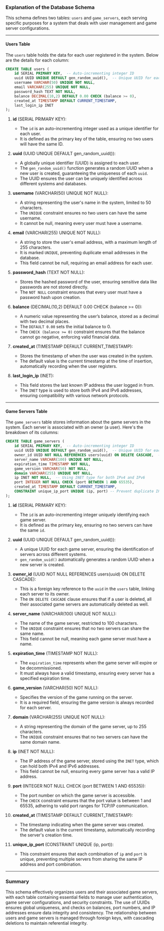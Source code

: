 ### Explanation of the Database Schema

This schema defines two tables: `users` and `game_servers`, each serving specific purposes for a system that deals with user management and game server configurations.

---

#### **Users Table**
The `users` table holds the data for each user registered in the system. Below are the details for each column:

```sql
CREATE TABLE users (
    id SERIAL PRIMARY KEY,  -- Auto-incrementing integer ID
    uuid UUID UNIQUE DEFAULT gen_random_uuid(),  -- Unique UUID for each user
    username VARCHAR(50) UNIQUE NOT NULL,
    email VARCHAR(255) UNIQUE NOT NULL,
    password_hash TEXT NOT NULL,
    balance DECIMAL(10,2) DEFAULT 0.00 CHECK (balance >= 0),
    created_at TIMESTAMP DEFAULT CURRENT_TIMESTAMP,
    last_login_ip INET
);
```

1. **id** (SERIAL PRIMARY KEY):  
   - The `id` is an auto-incrementing integer used as a unique identifier for each user.
   - It is defined as the primary key of the table, ensuring no two users will have the same ID.

2. **uuid** (UUID UNIQUE DEFAULT gen_random_uuid()):  
   - A globally unique identifier (UUID) is assigned to each user.
   - The `gen_random_uuid()` function generates a random UUID when a new user is created, guaranteeing the uniqueness of each `uuid`.
   - The UUID ensures the user can be uniquely identified across different systems and databases.
   
3. **username** (VARCHAR(50) UNIQUE NOT NULL):  
   - A string representing the user's name in the system, limited to 50 characters.
   - The `UNIQUE` constraint ensures no two users can have the same username.
   - It cannot be null, meaning every user must have a username.

4. **email** (VARCHAR(255) UNIQUE NOT NULL):  
   - A string to store the user's email address, with a maximum length of 255 characters.
   - It is marked `UNIQUE`, preventing duplicate email addresses in the database.
   - This field cannot be null, requiring an email address for each user.

5. **password_hash** (TEXT NOT NULL):  
   - Stores the hashed password of the user, ensuring sensitive data like passwords are not stored directly.
   - The `NOT NULL` constraint ensures that every user must have a password hash upon creation.

6. **balance** (DECIMAL(10,2) DEFAULT 0.00 CHECK (balance >= 0)):  
   - A numeric value representing the user’s balance, stored as a decimal with two decimal places.
   - The `DEFAULT 0.00` sets the initial balance to 0.
   - The `CHECK (balance >= 0)` constraint ensures that the balance cannot go negative, enforcing valid financial data.

7. **created_at** (TIMESTAMP DEFAULT CURRENT_TIMESTAMP):  
   - Stores the timestamp of when the user was created in the system.
   - The default value is the current timestamp at the time of insertion, automatically recording when the user registers.

8. **last_login_ip** (INET):  
   - This field stores the last known IP address the user logged in from.
   - The `INET` type is used to store both IPv4 and IPv6 addresses, ensuring compatibility with various network protocols.

---

#### **Game Servers Table**
The `game_servers` table stores information about the game servers in the system. Each server is associated with an owner (a user). Here's the breakdown of its columns:

```sql
CREATE TABLE game_servers (
    id SERIAL PRIMARY KEY,  -- Auto-incrementing integer ID
    uuid UUID UNIQUE DEFAULT gen_random_uuid(),  -- Unique UUID for each server
    owner_id UUID NOT NULL REFERENCES users(uuid) ON DELETE CASCADE,  -- Reference to users.uuid
    server_name VARCHAR(100) UNIQUE NOT NULL,
    expiration_time TIMESTAMP NOT NULL,
    game_version VARCHAR(50) NOT NULL,
    domain VARCHAR(255) UNIQUE NOT NULL,
    ip INET NOT NULL,  -- Using INET type for both IPv4 and IPv6
    port INTEGER NOT NULL CHECK (port BETWEEN 1 AND 65535),
    created_at TIMESTAMP DEFAULT CURRENT_TIMESTAMP,
    CONSTRAINT unique_ip_port UNIQUE (ip, port) -- Prevent duplicate IP:Port pairs
);
```

1. **id** (SERIAL PRIMARY KEY):  
   - The `id` is an auto-incrementing integer uniquely identifying each game server.
   - It is defined as the primary key, ensuring no two servers can have the same `id`.

2. **uuid** (UUID UNIQUE DEFAULT gen_random_uuid()):  
   - A unique UUID for each game server, ensuring the identification of servers across different systems.
   - `gen_random_uuid()` automatically generates a random UUID when a new server is created.

3. **owner_id** (UUID NOT NULL REFERENCES users(uuid) ON DELETE CASCADE):  
   - This is a foreign key reference to the `uuid` in the `users` table, linking each server to its owner.
   - The `ON DELETE CASCADE` clause ensures that if a user is deleted, all their associated game servers are automatically deleted as well.

4. **server_name** (VARCHAR(100) UNIQUE NOT NULL):  
   - The name of the game server, restricted to 100 characters.
   - The `UNIQUE` constraint ensures that no two servers can share the same name.
   - This field cannot be null, meaning each game server must have a name.

5. **expiration_time** (TIMESTAMP NOT NULL):  
   - The `expiration_time` represents when the game server will expire or be decommissioned.
   - It must always have a valid timestamp, ensuring every server has a specified expiration time.

6. **game_version** (VARCHAR(50) NOT NULL):  
   - Specifies the version of the game running on the server.
   - It is a required field, ensuring the game version is always recorded for each server.

7. **domain** (VARCHAR(255) UNIQUE NOT NULL):  
   - A string representing the domain of the game server, up to 255 characters.
   - The `UNIQUE` constraint ensures that no two servers can have the same domain name.

8. **ip** (INET NOT NULL):  
   - The IP address of the game server, stored using the `INET` type, which can hold both IPv4 and IPv6 addresses.
   - This field cannot be null, ensuring every game server has a valid IP address.

9. **port** (INTEGER NOT NULL CHECK (port BETWEEN 1 AND 65535)):  
   - The port number on which the game server is accessible.
   - The `CHECK` constraint ensures that the port value is between 1 and 65535, adhering to valid port ranges for TCP/IP communication.

10. **created_at** (TIMESTAMP DEFAULT CURRENT_TIMESTAMP):  
    - The timestamp indicating when the game server was created.
    - The default value is the current timestamp, automatically recording the server's creation time.

11. **unique_ip_port** (CONSTRAINT UNIQUE (ip, port)):  
    - This constraint ensures that each combination of `ip` and `port` is unique, preventing multiple servers from sharing the same IP address and port combination.

---

### Summary
This schema effectively organizes users and their associated game servers, with each table containing essential fields to manage user authentication, game server configurations, and security constraints. The use of UUIDs ensures global uniqueness, and checks on balances, port numbers, and IP addresses ensure data integrity and consistency. The relationship between users and game servers is managed through foreign keys, with cascading deletions to maintain referential integrity.

